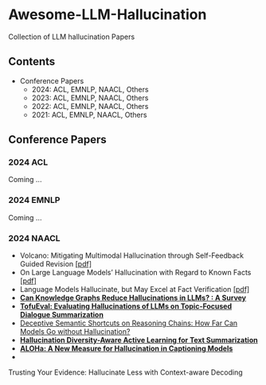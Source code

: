 # Awesome-LLM-Hallucination
Collection of LLM hallucination Papers

## Contents
- Conference Papers
	- 2024: ACL, EMNLP, NAACL, Others
	- 2023: ACL, EMNLP, NAACL, Others
	- 2022: ACL, EMNLP, NAACL, Others
	- 2021: ACL, EMNLP, NAACL, Others

## Conference Papers
### 2024 ACL
Coming ...
### 2024 EMNLP
Coming ...
### 2024 NAACL
- Volcano: Mitigating Multimodal Hallucination through Self-Feedback Guided Revision [[pdf]](https://aclanthology.org/2024.naacl-long.23/)
- On Large Language Models’ Hallucination with Regard to Known Facts [[pdf]](https://aclanthology.org/2024.naacl-long.60/)
- Language Models Hallucinate, but May Excel at Fact Verification [[pdf]](https://aclanthology.org/2024.naacl-long.62/)
- **[Can Knowledge Graphs Reduce Hallucinations in  LLMs? : A Survey](https://aclanthology.org/2024.naacl-long.219/)**
- **[TofuEval: Evaluating Hallucinations of  LLMs on Topic-Focused Dialogue Summarization](https://aclanthology.org/2024.naacl-long.251/)**
- [Deceptive Semantic Shortcuts on Reasoning Chains: How Far Can Models Go without Hallucination?](https://aclanthology.org/2024.naacl-long.424/)
- **[Hallucination Diversity-Aware Active Learning for Text Summarization](https://aclanthology.org/2024.naacl-long.479/)**
- **[ALOHa: A New Measure for Hallucination in Captioning Models](https://aclanthology.org/2024.naacl-short.30/)**
-   
Trusting Your Evidence: Hallucinate Less with Context-aware Decoding


<!--stackedit_data:
eyJoaXN0b3J5IjpbLTEyNjg5Mjc0Miw3Mjk2NzQ4NDAsLTg4Nz
IxNTI0MCwyMDk0Mjg3MDE2LC05NTM1NzY1MDIsLTY2NjQwMzcz
Myw5Mjc3OTcxMTgsMjEyMDA0MjE1MCwtNTExNzc4NjQ5LDIwND
k5MjE0OTMsLTQ4MDc4OTk3MiwtMTExODU5NzI5Nl19
-->